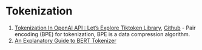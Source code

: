 # Tokenization

1. [Tokenization In OpenAI API : Let’s Explore Tiktoken Library](https://medium.com/@basics.machinelearning/tokenization-in-openai-api-lets-explore-tiktoken-library-d02d3ce94b0a), [Github](https://github.com/openai/tiktoken) - Pair encoding (BPE) for tokenization, BPE is a data compression algorithm.
2. [An Explanatory Guide to BERT Tokenizer](https://www.analyticsvidhya.com/blog/2021/09/an-explanatory-guide-to-bert-tokenizer/)
